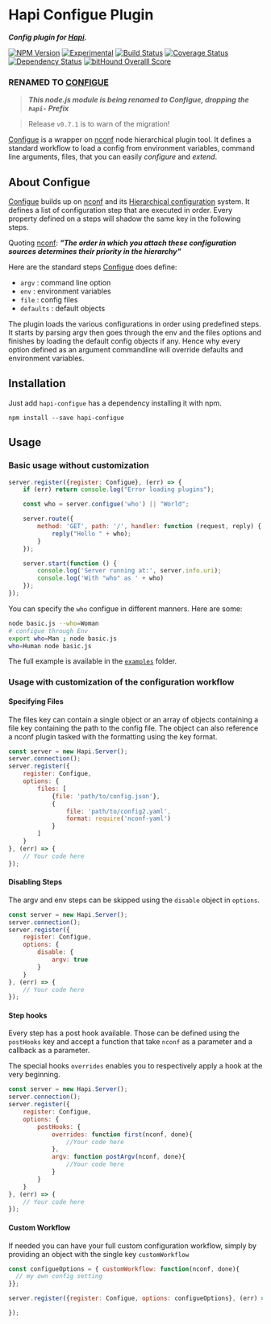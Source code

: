 Hapi Configue Plugin
====================

***Config plugin for [Hapi](http://hapijs.com/).***

[![NPM Version](https://img.shields.io/npm/v/hapi-configue.svg)](https://npmjs.org/package/hapi-configue)
[![Experimental][experimental-badge]][experimental-url]
[![Build Status](https://travis-ci.org/AdrieanKhisbe/hapi-configue.svg)](https://travis-ci.org/AdrieanKhisbe/hapi-configue)
[![Coverage Status](https://coveralls.io/repos/AdrieanKhisbe/hapi-configue/badge.svg?branch=master&service=github)](https://coveralls.io/github/AdrieanKhisbe/hapi-configue?branch=master)
[![Dependency Status](https://david-dm.org/AdrieanKhisbe/hapi-configue.svg)](https://david-dm.org/AdrieanKhisbe/hapi-configue)
[![bitHound Overalll Score](https://www.bithound.io/github/AdrieanKhisbe/hapi-configue/badges/score.svg)](https://www.bithound.io/github/AdrieanKhisbe/hapi-configue)

### RENAMED TO [CONFIGUE][github-repo]

> ***This node.js module is being renamed to Configue, dropping the `hapi-` Prefix***

> Release `v0.7.1` is to warn of the migration!

[Configue] is a wrapper on [nconf] node hierarchical
plugin tool. It defines a standard workflow to load a config from environment variables,
command line arguments, files, that you can easily *configure* and *extend*.

## About Configue

[Configue] builds up on [nconf] and its
[Hierarchical configuration](https://github.com/indexzero/nconf#hierarchical-configuration) system.
It defines a list of configuration step that are executed in order.
Every property defined on a steps will shadow the same key in the following steps.

Quoting [nconf]: ***"The order in which you attach these configuration sources determines their priority in the hierarchy"***

Here are the standard steps [Configue] does define:
- `argv` : command line option
- `env` : environment variables
- `file` : config files
- `defaults` : default objects

The plugin loads the various configurations in order using predefined steps.
It starts by parsing argv then goes through the env and the files options
and finishes by loading the default config objects if any.
Hence why every option defined as an argument commandline will override defaults
and environment variables.

## Installation

Just add `hapi-configue` has a dependency installing it with npm.

    npm install --save hapi-configue

## Usage

### Basic usage without customization

```js
server.register({register: Configue}, (err) => {
    if (err) return console.log("Error loading plugins");

    const who = server.configue('who') || "World";

    server.route({
        method: 'GET', path: '/', handler: function (request, reply) {
            reply("Hello " + who);
        }
    });

    server.start(function () {
        console.log('Server running at:', server.info.uri);
        console.log('With "who" as ' + who)
    });
});
```

You can specify the `who` configue in different manners.
Here are some:

```sh
node basic.js --who=Woman
# configue through Env
export who=Man ; node basic.js
who=Human node basic.js
```

The full example is available in the [`examples`](./examples/basic.js) folder.

### Usage with customization of the configuration workflow

#### Specifying Files

The files key can contain a single object or an array of objects containing a file key containing the path to the config file. The object can also reference a nconf plugin tasked with the formatting using the key format.

```js
const server = new Hapi.Server();
server.connection();
server.register({
    register: Configue,
    options: {
        files: [
            {file: 'path/to/config.json'},
            {
                file: 'path/to/config2.yaml',
                format: require('nconf-yaml')
            }
        ]
    }
}, (err) => {
    // Your code here
});
```

#### Disabling Steps

The argv and env steps can be skipped using the `disable` object in `options`.

```js
const server = new Hapi.Server();
server.connection();
server.register({
    register: Configue,
    options: {
        disable: {
            argv: true
        }
    }
}, (err) => {
    // Your code here
});
```

#### Step hooks

Every step has a post hook available.
Those can be defined using the `postHooks` key and accept a
function that take `nconf` as a parameter and a callback as a parameter.

The special hooks `overrides`  enables you to respectively apply a hook at the very beginning.

```js
const server = new Hapi.Server();
server.connection();
server.register({
    register: Configue,
    options: {
        postHooks: {
            overrides: function first(nconf, done){
                //Your code here
            },
            argv: function postArgv(nconf, done){
                //Your code here
            }
        }
    }
}, (err) => {
    // Your code here
});
```

#### Custom Workflow

If needed you can have your full custom configuration workflow,
simply by providing an object with the single key `customWorkflow`

```js
const configueOptions = { customWorkflow: function(nconf, done){
  // my own config setting
}};

server.register({register: Configue, options: configueOptions}, (err) => {

});

```


[Configue]: https://github.com/AdrieanKhisbe/hapi-configue
[github-repo]: https://github.com/AdrieanKhisbe/configue
[nconf]: (https://github.com/indexzero/nconf)
[experimental-badge]: https://img.shields.io/badge/stability-experimental-DD5F0A.svg
[experimental-url]: https://nodejs.org/api/documentation.html#documentation_stability_index
